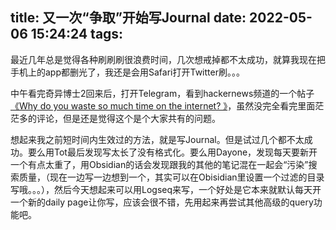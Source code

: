 title: 又一次“争取”开始写Journal
date: 2022-05-06 15:24:24
tags:
---

最近几年总是觉得各种刷刷刷很浪费时间，几次想戒掉都不太成功，就算我现在把手机上的app都删光了，我还是会用Safari打开Twitter刷。。。

中午看完奇异博士2回来后，打开Telegram，看到hackernews频道的一个帖子[《Why do you waste so much time on the internet? 》](https://news.ycombinator.com/item?id=31285969)，虽然没完全看完里面茫茫多的评论，但是还是觉得这个是个大家共有的问题。

想起来我之前短时间内生效过的方法，就是写Journal。但是试过几个都不太成功。要么用Tot最后发现写太长了没有格式化。要么用Dayone，发现每天要新开一个有点太重了，用Obsidian的话会发现跟我的其他的笔记混在一起会“污染”搜索质量，（现在一边写一边想到一个，其实可以在Obisidian里设置一个过滤的目录写哦。。。），然后今天想起来可以用Logseq来写，一个好处是它本来就默认每天开一个新的daily page让你写，应该会很不错，先用起来再尝试其他高级的query功能吧。